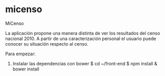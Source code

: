 micenso
=======

MiCenso

La aplicación propone una manera distinta de ver los resultados del censo nacional 2010.
A partir de una caracterización personal el usuario puede conocer su situación respecto al censo.

Para empezar:

1) Instalar las dependencias con bower
    $ cd ~/front-end
    $ npm install & bower install
